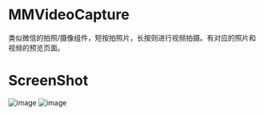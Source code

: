 # MMVideoCapture
类似微信的拍照/摄像组件，短按拍照片，长按则进行视频拍摄。有对应的照片和视频的预览页面。
# ScreenShot
![image](http://github.com/MrQQQQQQQQQQ/MMVideoCapture/raw/master/MMVideoCaptureDemo/ScreenShots/IMG_2097.jpg)
![image](http://github.com/MrQQQQQQQQQQ/MMVideoCapture/raw/master//MMVideoCaptureDemo/ScreenShots/IMG_2098.jpg)

